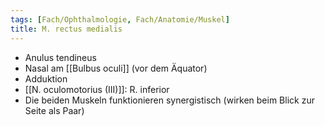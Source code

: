 ```yaml
---
tags: [Fach/Ophthalmologie, Fach/Anatomie/Muskel]
title: M. rectus medialis
---
```

*   Anulus tendineus
*   Nasal am [[Bulbus oculi]] (vor dem Äquator)
*   Adduktion
*   [[N. oculomotorius (III)]]: R. inferior
*   Die beiden Muskeln funktionieren synergistisch (wirken beim Blick zur Seite als Paar)